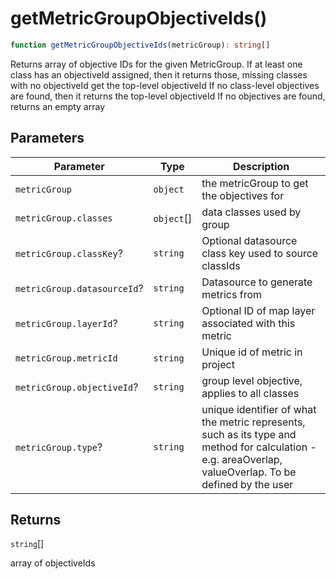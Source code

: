 # getMetricGroupObjectiveIds()

```ts
function getMetricGroupObjectiveIds(metricGroup): string[]
```

Returns array of objective IDs for the given MetricGroup.
If at least one class has an objectiveId assigned, then it returns those, missing classes with no objectiveId get the top-level objectiveId
If no class-level objectives are found, then it returns the top-level objectiveId
If no objectives are found, returns an empty array

## Parameters

| Parameter | Type | Description |
| ------ | ------ | ------ |
| `metricGroup` | `object` | the metricGroup to get the objectives for |
| `metricGroup.classes` | `object`[] | data classes used by group |
| `metricGroup.classKey`? | `string` | Optional datasource class key used to source classIds |
| `metricGroup.datasourceId`? | `string` | Datasource to generate metrics from |
| `metricGroup.layerId`? | `string` | Optional ID of map layer associated with this metric |
| `metricGroup.metricId` | `string` | Unique id of metric in project |
| `metricGroup.objectiveId`? | `string` | group level objective, applies to all classes |
| `metricGroup.type`? | `string` | unique identifier of what the metric represents, such as its type and method for calculation - e.g. areaOverlap, valueOverlap. To be defined by the user |

## Returns

`string`[]

array of objectiveIds
